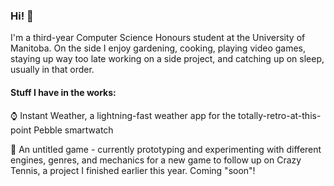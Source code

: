 ### Hi! 👋

I'm a third-year Computer Science Honours student at the University of Manitoba. On the side I enjoy gardening, cooking, playing video games, staying up way too late working on a side project, and catching up on sleep, usually in that order.

#### Stuff I have in the works:

⌚ Instant Weather, a lightning-fast weather app for the totally-retro-at-this-point Pebble smartwatch

🔮 An untitled game - currently prototyping and experimenting with different engines, genres, and mechanics for a new game to follow up on Crazy Tennis, a project I finished earlier this year. Coming "soon"!

<!--
**drkitt/drkitt** is a ✨ _special_ ✨ repository because its `README.md` (this file) appears on your GitHub profile.

Here are some ideas to get you started:

- 🔭 I’m currently working on ...
- 🌱 I’m currently learning ...
- 👯 I’m looking to collaborate on ...
- 🤔 I’m looking for help with ...
- 💬 Ask me about ...
- 📫 How to reach me: ...
- 😄 Pronouns: ...
- ⚡ Fun fact: ...
-->
